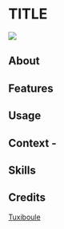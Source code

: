 # TITLE
![](icon.png)

## About


## Features



## Usage



## Context - 


## Skills



## Credits
[Tuxiboule](https://github.com/Tuxiboule)
